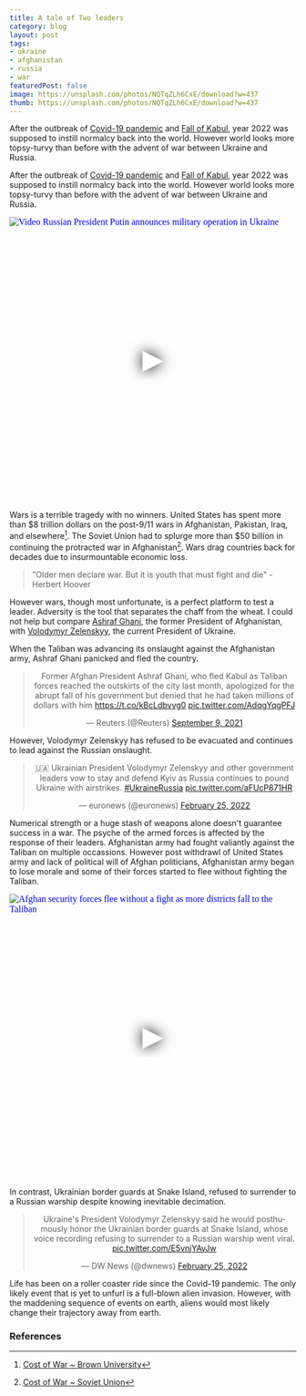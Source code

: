 ```yaml
---
title: A tale of Two leaders
category: blog
layout: post
tags:
- ukraine
- afghanistan
- russia
- war
featuredPost: false
image: https://unsplash.com/photos/NQTqZLh6CxE/download?w=437
thumb: https://unsplash.com/photos/NQTqZLh6CxE/download?w=437
---
```


After the outbreak of <a href="https://en.wikipedia.org/wiki/COVID-19_pandemic" target="#">Covid-19 pandemic</a> and <a href="https://en.wikipedia.org/wiki/Fall_of_Kabul_(2021)" target="_blank">Fall of Kabul</a>, year 2022 was supposed to instill normalcy back into the world. However world looks more topsy-turvy than before with the advent of war between Ukraine and Russia.<!-- truncate_here -->

After the outbreak of <a href="https://en.wikipedia.org/wiki/COVID-19_pandemic" target="#">Covid-19 pandemic</a> and <a href="https://en.wikipedia.org/wiki/Fall_of_Kabul_(2021)" target="_blank">Fall of Kabul</a>, year 2022 was supposed to instill normalcy back into the world. However world looks more topsy-turvy than before with the advent of war between Ukraine and Russia.


<iframe
  style="position: relative;  width: 100%;" 
   height="500"
  src="https://www.youtube.com/embed/mf6cWinJz9k&autoplay=1"
  srcdoc="<style>*{padding:0;margin:0;overflow:hidden}html,body{height:100%}img,span{position:absolute;width:100%;top:0;bottom:0;margin:auto}span{height:1.5em;text-align:center;font:48px/1.5 sans-serif;color:white;text-shadow:0 0 0.5em black}</style><a href=https://www.youtube.com/embed/mf6cWinJz9k?autoplay=1><img src=https://img.youtube.com/vi/mf6cWinJz9k/hqdefault.jpg alt='Video Russian President Putin announces military operation in Ukraine'><span>▶</span></a>"
  frameborder="0"
  allow="accelerometer; autoplay; encrypted-media; gyroscope; picture-in-picture"
  allowfullscreen
  title="Russian President Putin announces military operation in Ukraine"
></iframe><br>

Wars is a terrible tragedy with no winners. United States has spent more than $8 trillion dollars on the post-9/11 wars in Afghanistan, Pakistan, Iraq, and elsewhere[^usa-cost]. The Soviet Union had to splurge more than $50 billion in continuing the protracted war in Afghanistan[^soviet-cost]. Wars drag countries back for decades due to insurmountable economic loss.

<blockquote class="attention">
"Older men declare war. But it is youth that must fight and die" - Herbert Hoover
</blockquote>

However wars, though most unfortunate, is a perfect platform to test a leader. Adversity is the tool that separates the chaff from the wheat. I could not help but compare [Ashraf Ghani](https://en.wikipedia.org/wiki/Ashraf_Ghani), the former President of Afghanistan, with [Volodymyr Zelenskyy](https://en.wikipedia.org/wiki/Volodymyr_Zelenskyy), the current President of Ukraine.

When the Taliban was advancing its onslaught against the Afghanistan army, Ashraf Ghani panicked and fled the country.

<center>
<blockquote class="twitter-tweet"><p lang="en" dir="ltr">Former Afghan President Ashraf Ghani, who fled Kabul as Taliban forces reached the outskirts of the city last month, apologized for the abrupt fall of his government but denied that he had taken millions of dollars with him <a href="https://t.co/kBcLdbvvg0">https://t.co/kBcLdbvvg0</a> <a href="https://t.co/AdqgYqgPFJ">pic.twitter.com/AdqgYqgPFJ</a></p>&mdash; Reuters (@Reuters) <a href="https://twitter.com/Reuters/status/1435835356583276552?ref_src=twsrc%5Etfw">September 9, 2021</a></blockquote> <script async src="https://platform.twitter.com/widgets.js" charset="utf-8"></script>
</center>

However, Volodymyr Zelenskyy has refused to be evacuated and continues to lead against the Russian onslaught.

<center>
<blockquote class="twitter-tweet"><p lang="en" dir="ltr">🇺🇦 Ukrainian President Volodymyr Zelenskyy and other government leaders vow to stay and defend Kyiv as Russia continues to pound Ukraine with airstrikes. <a href="https://twitter.com/hashtag/UkraineRussia?src=hash&amp;ref_src=twsrc%5Etfw">#UkraineRussia</a> <a href="https://t.co/aFUcP871HR">pic.twitter.com/aFUcP871HR</a></p>&mdash; euronews (@euronews) <a href="https://twitter.com/euronews/status/1497267140306829312?ref_src=twsrc%5Etfw">February 25, 2022</a></blockquote> <script async src="https://platform.twitter.com/widgets.js" charset="utf-8"></script>
</center>


Numerical strength or a huge stash of weapons alone doesn't guarantee success in a war. The psyche of the armed forces is affected by the response of their leaders. Afghanistan army had fought valiantly against the Taliban on multiple occassions. However post withdrawl of United States army and lack of political will of Afghan politicians, Afghanistan army began to lose morale and some of their forces started to flee without fighting the Taliban.


<iframe
  style="position: relative;  width: 100%;" 
   height="500"
  src="https://www.youtube.com/embed/4eeQKPZsz2E&autoplay=1"
  srcdoc="<style>*{padding:0;margin:0;overflow:hidden}html,body{height:100%}img,span{position:absolute;width:100%;top:0;bottom:0;margin:auto}span{height:1.5em;text-align:center;font:48px/1.5 sans-serif;color:white;text-shadow:0 0 0.5em black}</style><a href=https://www.youtube.com/embed/4eeQKPZsz2E?autoplay=1><img src=https://img.youtube.com/vi/4eeQKPZsz2E/hqdefault.jpg alt='Afghan security forces flee without a fight as more districts fall to the Taliban'><span>▶</span></a>"
  frameborder="0"
  allow="accelerometer; autoplay; encrypted-media; gyroscope; picture-in-picture"
  allowfullscreen
  title="Afghan security forces flee without a fight as more districts fall to the Taliban"
></iframe><br>


In contrast, Ukrainian border guards at Snake Island, refused to surrender to a Russian warship despite knowing inevitable decimation.

<center>
<blockquote class="twitter-tweet"><p lang="en" dir="ltr">Ukraine&#39;s President Volodymyr Zelenskyy said he would posthumously honor the Ukrainian border guards at Snake Island, whose voice recording refusing to surrender to a Russian warship went viral. <a href="https://t.co/E5vnjYAyJw">pic.twitter.com/E5vnjYAyJw</a></p>&mdash; DW News (@dwnews) <a href="https://twitter.com/dwnews/status/1497341615580581888?ref_src=twsrc%5Etfw">February 25, 2022</a></blockquote> <script async src="https://platform.twitter.com/widgets.js" charset="utf-8"></script>
</center>


Life has been on a roller coaster ride since the Covid-19 pandemic. The only likely event that is yet to unfurl is a full-blown alien invasion. However, with the maddening sequence of events on earth, aliens would most likely change their trajectory away from earth.

### References

[^usa-cost]: [Cost of War ~ Brown University](https://watson.brown.edu/costsofwar/costs/economic)
[^soviet-cost]: [Cost of War ~ Soviet Union](https://www.cia.gov/readingroom/docs/DOC_0000499320.pdf)

